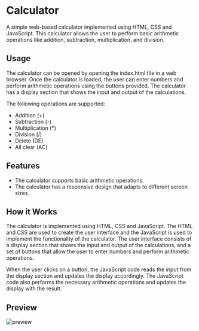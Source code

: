 # Calculator
A simple web-based calculator implemented using HTML, CSS and JavaScript. This calculator allows the user to perform basic arithmetic operations like addition, subtraction, multiplication, and division.

## Usage
The calculator can be opened by opening the index.html file in a web browser. Once the calculator is loaded, the user can enter numbers and perform arithmetic operations using the buttons provided. The calculator has a display section that shows the input and output of the calculations.

The following operations are supported:

* Addition (+)
* Subtraction (-)
* Multiplication (*)
* Division (/)
* Delete (DE)
* All clear (AC)


## Features
* The calculator supports basic arithmetic operations.
* The calculator has a responsive design that adapts to different screen sizes.

## How it Works
The calculator is implemented using HTML, CSS and JavaScript. The HTML and CSS are used to create the user interface and the JavaScript is used to implement the functionality of the calculator. The user interface consists of a display section that shows the input and output of the calculations, and a set of buttons that allow the user to enter numbers and perform arithmetic operations.

When the user clicks on a button, the JavaScript code reads the input from the display section and updates the display accordingly. The JavaScript code also performs the necessary arithmetic operations and updates the display with the result.

## Preview
![preview](https://user-images.githubusercontent.com/104723233/221784987-1998f594-8e3f-406e-8735-0dc159d1855f.jpg)

